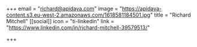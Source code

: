 +++
email = "richard@apidaya.com"
image = "https://apidaya-content.s3.eu-west-2.amazonaws.com/1618581184501.jpg"
title = "Richard Mitchell"
[[social]]
icon = "ti-linkedin"
link = "https://www.linkedin.com/in/richard-mitchell-39579513/"

+++
